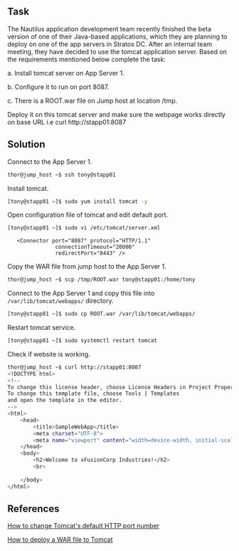 ## Task
The Nautilus application development team recently finished the beta version of one of their Java-based applications, which they are planning to deploy on one of the app servers in Stratos DC. After an internal team meeting, they have decided to use the tomcat application server. Based on the requirements mentioned below complete the task:

a. Install tomcat server on App Server 1.

b. Configure it to run on port 8087.

c. There is a ROOT.war file on Jump host at location /tmp.

Deploy it on this tomcat server and make sure the webpage works directly on base URL i.e curl http://stapp01:8087
## Solution
Connect to the App Server 1.

```sh
thor@jump_host ~$ ssh tony@stapp01
```

Install tomcat.

```sh
[tony@stapp01 ~]$ sudo yum install tomcat -y
```
Open configuration file of tomcat and edit default port.

```sh
[tony@stapp01 ~]$ sudo vi /etc/tomcat/server.xml
```
```
   <Connector port="8087" protocol="HTTP/1.1"
               connectionTimeout="20000"
               redirectPort="8443" />
```

Copy the WAR file from jump host to the App Server 1.

```sh
thor@jump_host ~$ scp /tmp/ROOT.war tony@stapp01:/home/tony
```

Connect to the App Server 1 and copy this file into `/var/lib/tomcat/webapps/` directory.

```sh
[tony@stapp01 ~]$ sudo cp ROOT.war /var/lib/tomcat/webapps/
```

Restart tomcat service.

```sh
[tony@stapp01 ~]$ sudo systemctl restart tomcat
```

Check if website is working.

```sh
thor@jump_host ~$ curl http://stapp01:8087
<!DOCTYPE html>
<!--
To change this license header, choose License Headers in Project Properties.
To change this template file, choose Tools | Templates
and open the template in the editor.
-->
<html>
    <head>
        <title>SampleWebApp</title>
        <meta charset="UTF-8">
        <meta name="viewport" content="width=device-width, initial-scale=1.0">
    </head>
    <body>
        <h2>Welcome to xFusionCorp Industries!</h2>
        <br>
    
    </body>
</html>
```
## References

[How to change Tomcat's default HTTP port number](https://community.bmc.com/s/article/Inquira-KA335422)

[How to deploy a WAR file to Tomcat](https://www.theserverside.com/blog/Coffee-Talk-Java-News-Stories-and-Opinions/Top-5-ways-to-deploy-a-WAR-file-to-Tomcat)
